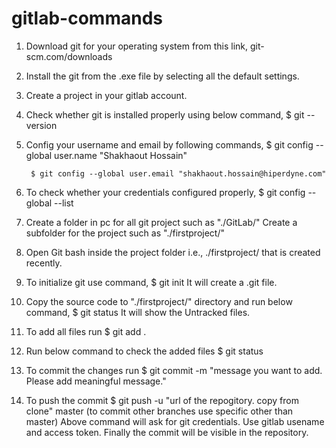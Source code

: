 # gitlab-commands

1. Download git for your operating system from this link, git-scm.com/downloads

2. Install the git from the .exe file by selecting all the default settings.

3. Create a project in your gitlab account.

4. Check whether git is installed properly using below command,
		$ git --version

5. Config your username and email by following commands,
		$ git config --global user.name "Shakhaout Hossain"

		$ git config --global user.email "shakhaout.hossain@hiperdyne.com"

6. To check whether your credentials configured properly,
		$ git config --global --list

7. Create a folder in pc for all git project such as "./GitLab/"
      Create a subfolder for the project such as "./firstproject/"

9. Open Git bash inside the project folder i.e., ./firstproject/ that is created recently.

10. To initialize git use command,
		$ git init
   It will create a .git file.

11. Copy the source code to "./firstproject/" directory and run below command,
		$ git status
   It will show the Untracked files.

12. To add all files run
		 $ git add .

13. Run below command to check the added files
		$ git status

14. To commit the changes run
		$ git commit -m "message you want to add. Please add meaningful message."

15. To push the commit
		$ git push -u "url of the repogitory. copy from clone" master (to commit other branches use specific other than master)
    Above command will ask for git credentials. Use gitlab usename and access token. Finally the commit will be visible in the repository.


